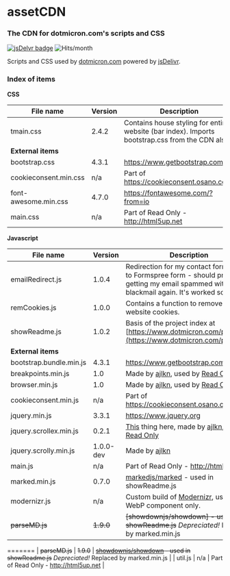 # assetCDN

### The CDN for dotmicron.com's scripts and CSS

[![jsDelvr badge](https://img.shields.io/badge/Powered%20by-jsDelivr-%23ff5627.svg?style=flat-square)](https://www.jsdelivr.com)
![Hits/month](https://data.jsdelivr.com/v1/package/gh/codemicro/assetCDN/badge)

Scripts and CSS used by [dotmicron.com](https://www.dotmicron.com) powered by [jsDelivr](https://www.jsdelivr.com).

### Index of items

**CSS**

| File name             | Version | Description                                                  |
| --------------------- | ------- | ------------------------------------------------------------ |
| tmain.css             | 2.4.2   | Contains house styling for entire website (bar index). Imports bootstrap.css from the CDN also. |
| **External items**    |         |                                                              |
| bootstrap.css         | 4.3.1   | https://www.getbootstrap.com                                 |
| cookieconsent.min.css | n/a     | Part of https://cookieconsent.osano.com/                     |
| font-awesome.min.css  | 4.7.0   | https://fontawesome.com/?from=io                             |
| main.css              | n/a     | Part of Read Only - http://html5up.net                       |

**Javascript**

| File name               | Version   | Description                                                  |
| ----------------------- | --------- | ------------------------------------------------------------ |
| emailRedirect.js        | 1.0.4     | Redirection for my contact form, going to Formspree form - should prevent getting my email spammed with fake blackmail again. It's worked so far. |
| remCookies.js           | 1.0.0     | Contains a function to remove all website cookies.           |
| showReadme.js           | 1.0.2     | Basis of the project index at [https://www.dotmicron.com/projects/](https://www.dotmicron.com/projects/) |
| **External items**      |           |                                                              |
| bootstrap.bundle.min.js | 4.3.1     | https://www.getbootstrap.com                                 |
| breakpoints.min.js      | 1.0       | Made by [ajlkn](https://github.com/ajlkn), used by [Read Only](https://html5up.net/read-only) |
| browser.min.js          | 1.0       | Made by [ajlkn](https://github.com/ajlkn), used by [Read Only](https://html5up.net/read-only) |
| cookieconsent.min.js    | n/a       | Part of https://cookieconsent.osano.com/                     |
| jquery.min.js           | 3.3.1     | https://www.jquery.org                                       |
| jquery.scrollex.min.js  | 0.2.1     | [This](https://github.com/ajlkn/jquery.scrollex) thing here, made by [ajlkn](https://github.com/ajlkn), used by [Read Only](https://html5up.net/read-only) |
| jquery.scrolly.min.js   | 1.0.0-dev | Made by [ajlkn](https://github.com/ajlkn)                    |
| main.js                 | n/a       | Part of Read Only - http://html5up.net                       |
| marked.min.js           | 0.7.0     | [markedjs/marked](https://www.github.com/markedjs/marked) - used in showReadme.js |
| modernizr.js            | n/a       | Custom build of [Modernizr](https://modernizr.com/), using the WebP component only. |
| ~~parseMD.js~~          | ~~1.9.0~~ | ~~[showdownjs/showdown] - used in showReadme.js~~ *Depreciated!* Replaced by marked.min.js |
=======
| ~~parseMD.js~~          | ~~1.9.0~~ | ~~[showdownjs/showdown](https://www.github.com/showdownjs/showdown) - used in showReadme.js~~ *Depreciated!* Replaced by marked.min.js |
| util.js                 | n/a       | Part of Read Only - http://html5up.net                       |

